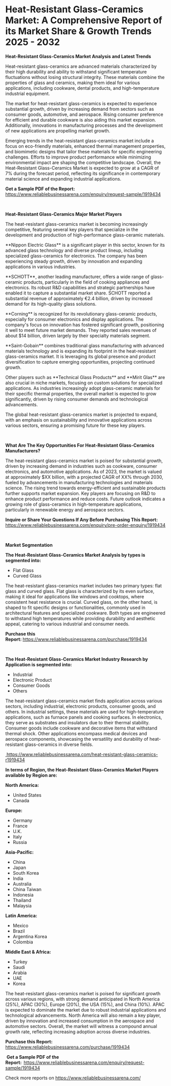 <p><h1>Heat-Resistant Glass-Ceramics Market: A Comprehensive Report of its Market Share & Growth Trends 2025 - 2032</h1></p><p><strong>Heat-Resistant Glass-Ceramics Market Analysis and Latest Trends</strong></p>
<p><p>Heat-resistant glass-ceramics are advanced materials characterized by their high durability and ability to withstand significant temperature fluctuations without losing structural integrity. These materials combine the properties of glass and ceramics, making them ideal for various applications, including cookware, dental products, and high-temperature industrial equipment.</p><p>The market for heat-resistant glass-ceramics is expected to experience substantial growth, driven by increasing demand from sectors such as consumer goods, automotive, and aerospace. Rising consumer preference for efficient and durable cookware is also aiding this market expansion. Additionally, innovations in manufacturing processes and the development of new applications are propelling market growth. </p><p>Emerging trends in the heat-resistant glass-ceramics market include a focus on eco-friendly materials, enhanced thermal management properties, and biomimetic designs that tailor these materials for specific engineering challenges. Efforts to improve product performance while minimizing environmental impact are shaping the competitive landscape. Overall, the Heat-Resistant Glass-Ceramics Market is expected to grow at a CAGR of 7% during the forecast period, reflecting its significance in contemporary material science and expanding industrial applications.</p></p>
<p><strong>Get a Sample PDF of the Report:&nbsp;</strong> <a href="https://www.reliablebusinessarena.com/enquiry/request-sample/1919434?utm_campaign=3286&utm_medium=2&utm_source=Github&utm_content=ia&utm_term=03042025&utm_id=heat-resistant-glass-ceramics">https://www.reliablebusinessarena.com/enquiry/request-sample/1919434</a></p>
<p>&nbsp;</p>
<p><strong>Heat-Resistant Glass-Ceramics Major Market Players</strong></p>
<p><p>The heat-resistant glass-ceramics market is becoming increasingly competitive, featuring several key players that specialize in the development and production of high-performance glass-ceramic materials. </p><p>**Nippon Electric Glass** is a significant player in this sector, known for its advanced glass technology and diverse product lineup, including specialized glass-ceramics for electronics. The company has been experiencing steady growth, driven by innovation and expanding applications in various industries. </p><p>**SCHOTT**, another leading manufacturer, offers a wide range of glass-ceramic products, particularly in the field of cooking appliances and electronics. Its robust R&D capabilities and strategic partnerships have enabled it to capture a substantial market share. SCHOTT reported a substantial revenue of approximately €2.4 billion, driven by increased demand for its high-quality glass solutions.</p><p>**Corning** is recognized for its revolutionary glass-ceramic products, especially for consumer electronics and display applications. The company's focus on innovation has fostered significant growth, positioning it well to meet future market demands. They reported sales revenues of about $14 billion, driven largely by their specialty materials segment.</p><p>**Saint-Gobain** combines traditional glass manufacturing with advanced materials technology and is expanding its footprint in the heat-resistant glass-ceramics market. It is leveraging its global presence and product diversification to capture emerging opportunities, projecting continued growth.</p><p>Other players such as **Technical Glass Products** and **Mirit Glas** are also crucial in niche markets, focusing on custom solutions for specialized applications. As industries increasingly adopt glass-ceramic materials for their specific thermal properties, the overall market is expected to grow significantly, driven by rising consumer demands and technological advancements. </p><p>The global heat-resistant glass-ceramics market is projected to expand, with an emphasis on sustainability and innovative applications across various sectors, ensuring a promising future for these key players.</p></p>
<p>&nbsp;</p>
<p><strong>What Are The Key Opportunities For Heat-Resistant Glass-Ceramics Manufacturers?</strong></p>
<p><p>The heat-resistant glass-ceramics market is poised for substantial growth, driven by increasing demand in industries such as cookware, consumer electronics, and automotive applications. As of 2023, the market is valued at approximately $XX billion, with a projected CAGR of XX% through 2030, fueled by advancements in manufacturing technologies and materials science. The rising trend towards energy-efficient and sustainable products further supports market expansion. Key players are focusing on R&D to enhance product performance and reduce costs. Future outlook indicates a growing role of glass-ceramics in high-temperature applications, particularly in renewable energy and aerospace sectors.</p></p>
<p><strong>Inquire or Share Your Questions If Any Before Purchasing This Report:</strong> <a href="https://www.reliablebusinessarena.com/enquiry/pre-order-enquiry/1919434?utm_campaign=3286&utm_medium=2&utm_source=Github&utm_content=ia&utm_term=03042025&utm_id=heat-resistant-glass-ceramics">https://www.reliablebusinessarena.com/enquiry/pre-order-enquiry/1919434</a></p>
<p>&nbsp;</p>
<p><strong>Market Segmentation</strong></p>
<p><strong>The Heat-Resistant Glass-Ceramics Market Analysis by types is segmented into:</strong></p>
<p><ul><li>Flat Glass</li><li>Curved Glass</li></ul></p>
<p><p>The heat-resistant glass-ceramics market includes two primary types: flat glass and curved glass. Flat glass is characterized by its even surface, making it ideal for applications like windows and cooktops, where consistent heat resistance is crucial. Curved glass, on the other hand, is shaped to fit specific designs or functionalities, commonly used in architectural features and specialized cookware. Both types are engineered to withstand high temperatures while providing durability and aesthetic appeal, catering to various industrial and consumer needs.</p></p>
<p><strong>Purchase this Report:&nbsp;</strong><a href="https://www.reliablebusinessarena.com/purchase/1919434?utm_campaign=3286&utm_medium=2&utm_source=Github&utm_content=ia&utm_term=03042025&utm_id=heat-resistant-glass-ceramics">https://www.reliablebusinessarena.com/purchase/1919434</a></p>
<p>&nbsp;</p>
<p><strong>The Heat-Resistant Glass-Ceramics Market Industry Research by Application is segmented into:</strong></p>
<p><ul><li>Industrial</li><li>Electronic Product</li><li>Consumer Goods</li><li>Others</li></ul></p>
<p><p>The heat-resistant glass-ceramics market finds application across various sectors, including industrial, electronic products, consumer goods, and others. In industrial settings, these materials are used for high-temperature applications, such as furnace panels and cooking surfaces. In electronics, they serve as substrates and insulators due to their thermal stability. Consumer goods include cookware and decorative items that withstand thermal shock. Other applications encompass medical devices and aerospace components, showcasing the versatility and durability of heat-resistant glass-ceramics in diverse fields.</p></p>
<p><a href="https://www.reliablebusinessarena.com/heat-resistant-glass-ceramics-r1919434?utm_campaign=3286&utm_medium=2&utm_source=Github&utm_content=ia&utm_term=03042025&utm_id=heat-resistant-glass-ceramics">&nbsp;https://www.reliablebusinessarena.com/heat-resistant-glass-ceramics-r1919434</a></p>
<p><strong>In terms of Region, the Heat-Resistant Glass-Ceramics Market Players available by Region are:</strong></p>
<p>
    <p> <strong> North America: </strong>
        <ul>
            <li>United States</li>
            <li>Canada</li>
        </ul>
        </p> 
    <p> <strong> Europe: </strong>
        <ul>
            <li>Germany</li>
            <li>France</li>
            <li>U.K.</li>
            <li>Italy</li>
            <li>Russia</li>
        </ul>
        </p> 
    <p> <strong> Asia-Pacific: </strong>
        <ul>
            <li>China</li>
            <li>Japan</li>
            <li>South Korea</li>
            <li>India</li>
            <li>Australia</li>
            <li>China Taiwan</li>
            <li>Indonesia</li>
            <li>Thailand</li>
            <li>Malaysia</li>
        </ul>
        </p> 
    <p> <strong> Latin America: </strong>
        <ul>
            <li>Mexico</li>
            <li>Brazil</li>
            <li>Argentina Korea</li>
            <li>Colombia</li>
        </ul>
        </p> 
    <p> <strong> Middle East & Africa: </strong>
        <ul>
            <li>Turkey</li>
            <li>Saudi</li>
            <li>Arabia</li>
            <li>UAE</li>
            <li>Korea</li>
        </ul>
    </p>
    </p>
<p><p>The heat-resistant glass-ceramics market is poised for significant growth across various regions, with strong demand anticipated in North America (25%), APAC (30%), Europe (20%), the USA (15%), and China (10%). APAC is expected to dominate the market due to robust industrial applications and technological advancements. North America will also remain a key player, driven by innovation and increased consumption in the aerospace and automotive sectors. Overall, the market will witness a compound annual growth rate, reflecting increasing adoption across diverse industries.</p></p>
<p><strong>Purchase this Report: </strong><a href="https://www.reliablebusinessarena.com/purchase/1919434?utm_campaign=3286&utm_medium=2&utm_source=Github&utm_content=ia&utm_term=03042025&utm_id=heat-resistant-glass-ceramics">https://www.reliablebusinessarena.com/purchase/1919434</a></p>
<p>&nbsp;<strong>Get a Sample PDF of the Report:&nbsp;&nbsp;</strong><a href="https://www.reliablebusinessarena.com/enquiry/request-sample/1919434?utm_campaign=3286&utm_medium=2&utm_source=Github&utm_content=ia&utm_term=03042025&utm_id=heat-resistant-glass-ceramics">https://www.reliablebusinessarena.com/enquiry/request-sample/1919434</a></p>
<p><strong></strong></p>
<p>Check more reports on <a href="https://www.reliablebusinessarena.com/?utm_campaign=3286&utm_medium=2&utm_source=Github&utm_content=ia&utm_term=03042025&utm_id=heat-resistant-glass-ceramics">https://www.reliablebusinessarena.com/</a></p>